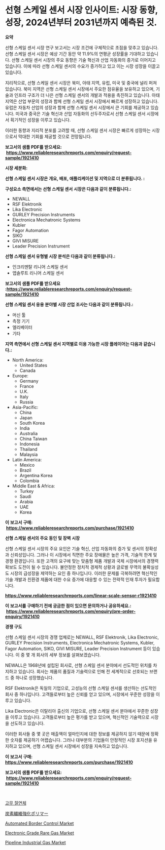 <p><h1>선형 스케일 센서 시장 인사이트: 시장 동향, 성장, 2024년부터 2031년까지 예측된 것.</h1></p><p><strong>요약</strong></p>
<p><p>선형 스케일 센서 시장 연구 보고서는 시장 조건에 구체적으로 초점을 맞추고 있습니다. 선형 스케일 센서 시장은 예상 기간 동안 약 11.9%의 연평균 성장률을 기대하고 있습니다. 선형 스케일 센서 시장의 주요 동향은 기술 혁신과 산업 자동화의 증가로 이어지고 있습니다. 이에 따라 선형 스케일 센서의 수요가 증가하고 있고 이는 시장 성장을 이끌고 있습니다.</p><p>지리적으로, 선형 스케일 센서 시장은 북미, 아태 지역, 유럽, 미국 및 중국에 널리 퍼져 있습니다. 북미 지역은 선형 스케일 센서 시장에서 주요한 점유율을 보유하고 있으며, 기술과 인프라 구조가 더 나은 선형 스케일 센서의 개발과 적용을 촉진하고 있습니다. 아태 지역은 산업 부문의 성장과 함께 선형 스케일 센서 시장에서 빠르게 성장하고 있습니다. 유럽은 자동차 산업의 성장과 함께 선형 스케일 센서 시장에서 큰 기회를 제공하고 있습니다. 미국과 중국은 기술 혁신과 산업 자동화의 선두주자로서 선형 스케일 센서 시장에서 획기적인 성장을 이루고 있습니다.</p><p>이러한 동향과 지리적 분포를 고려할 때, 선형 스케일 센서 시장은 빠르게 성장하는 시장으로서 막대한 기회를 제공할 것으로 전망됩니다.</p></p>
<p><strong>보고서의 샘플 PDF를 받으세요: &nbsp;<a href="https://www.reliableresearchreports.com/enquiry/request-sample/1921410">https://www.reliableresearchreports.com/enquiry/request-sample/1921410</a></strong></p>
<p><strong>시장 세분화:</strong></p>
<p><strong> 선형 스케일 센서 시장은 개요, 배포, 애플리케이션 및 지역으로 더 분류됩니다. :</strong></p>
<p><strong>구성요소 측면에서는 선형 스케일 센서 시장은 다음과 같이 분류됩니다.:</strong></p>
<p><ul><li>NEWALL</li><li>RSF Elektronik</li><li>Lika Electronic</li><li>GURLEY Precision Instruments</li><li>Electronica Mechatronic Systems</li><li>Kubler</li><li>Fagor Automation</li><li>SIKO</li><li>GIVI MISURE</li><li>Leader Precision Instrument</li></ul></p>
<p><strong> 선형 스케일 센서 유형별 시장 분석은 다음과 같이 분류됩니다.:</strong></p>
<p><ul><li>인크리멘탈 리니어 스케일 센서</li><li>앱솔루트 리니어 스케일 센서</li></ul></p>
<p><strong>보고서의 샘플 PDF를 받으세요 :<a href="https://www.reliableresearchreports.com/enquiry/request-sample/1921410">https://www.reliableresearchreports.com/enquiry/request-sample/1921410</a></strong></p>
<p><strong> 선형 스케일 센서 응용 분야별 시장 산업 조사는 다음과 같이 분류됩니다.:</strong></p>
<p><ul><li>머신 툴</li><li>측정 기기</li><li>엘리베이터</li><li>기타</li></ul></p>
<p><strong>지역 측면에서 선형 스케일 센서 지역별로 이용 가능한 시장 플레이어는 다음과 같습니다.:</strong></p>
<p><ul>
    <li>
        North America:
        <ul>
            <li>United States</li>
            <li>Canada</li>
        </ul>
    </li>
    <li>
        Europe:
        <ul>
            <li>Germany</li>
            <li>France</li>
            <li>U.K.</li>
            <li>Italy</li>
            <li>Russia</li>
        </ul>
    </li>
    <li>
        Asia-Pacific:
        <ul>
            <li>China</li>
            <li>Japan</li>
            <li>South Korea</li>
            <li>India</li>
            <li>Australia</li>
            <li>China Taiwan</li>
            <li>Indonesia</li>
            <li>Thailand</li>
            <li>Malaysia</li>
        </ul>
    </li>
    <li>
        Latin America:
        <ul>
            <li>Mexico</li>
            <li>Brazil</li>
            <li>Argentina Korea</li>
            <li>Colombia</li>
        </ul>
    </li>
    <li>
        Middle East & Africa:
        <ul>
            <li>Turkey</li>
            <li>Saudi</li>
            <li>Arabia</li>
            <li>UAE</li>
            <li>Korea</li>
        </ul>
    </li>
    </ul></p>
<p><strong>이 보고서 구매: &nbsp;<a href="https://www.reliableresearchreports.com/purchase/1921410">https://www.reliableresearchreports.com/purchase/1921410</a></strong></p>
<p><strong>선형 스케일 센서의 주요 동인 및 장벽 시장</strong></p>
<p><p>선형 스케일 센서 시장의 주요 요인은 기술 혁신, 산업 자동화의 증가 및 센서의 정확성과 신뢰성입니다. 그러나 이 시장에서 직면한 주요 장애물은 높은 가격, 기술적 한계 및 경쟁 환경입니다. 또한 고객의 요구에 맞는 맞춤형 제품 개발과 국제 시장에서의 경쟁력 확보도 도전이 될 수 있습니다. 불안정한 정치적 경제적 상황과 글로벌 무역의 불확실성도 시장의 급성장을 제약하는 요인 중 하나입니다. 이러한 문제를 극복하려면 혁신적인 기술 개발과 친환경 제품에 대한 수요 증가에 대응할 수 있는 전략적 인재 투자가 필요합니다.</p></p>
<p><strong><a href="https://www.reliableresearchreports.com/linear-scale-sensor-r1921410">https://www.reliableresearchreports.com/linear-scale-sensor-r1921410</a></strong></p>
<p><strong>이 보고서를 구매하기 전에 궁금한 점이 있으면 문의하거나 공유하세요.: &nbsp;<a href="https://www.reliableresearchreports.com/enquiry/pre-order-enquiry/1921410">https://www.reliableresearchreports.com/enquiry/pre-order-enquiry/1921410</a></strong></p>
<p><strong>경쟁 구도</strong></p>
<p><p>선형 스케일 센서 시장의 경쟁 업체로는 NEWALL, RSF Elektronik, Lika Electronic, GURLEY Precision Instruments, Electronica Mechatronic Systems, Kubler, Fagor Automation, SIKO, GIVI MISURE, Leader Precision Instrument 등이 있습니다. 이 중 몇 개 회사의 세부 정보를 살펴보겠습니다.</p><p>NEWALL은 1968년에 설립된 회사로, 선형 스케일 센서 분야에서 선도적인 위치를 차지하고 있습니다. 회사는 제품의 품질과 기술력으로 인해 전 세계적으로 선호되는 브랜드 중 하나로 성장했습니다.</p><p>RSF Elektronik은 독일의 기업으로, 고성능의 선형 스케일 센서를 생산하는 선도적인 회사 중 하나입니다. 고객들로부터 높은 신뢰를 얻고 있으며, 시장에서 꾸준한 성장을 이루고 있습니다.</p><p>Lika Electronic은 이탈리아 출신의 기업으로, 선형 스케일 센서 분야에서 꾸준한 성장을 이루고 있습니다. 고객들로부터 높은 평가를 받고 있으며, 혁신적인 기술력으로 시장을 선도하고 있습니다.</p><p>이러한 회사들 중 몇 곳은 매출액이 얼마인지에 대한 정보를 제공하지 않기 때문에 정확한 숫자를 제공하기 어렵습니다. 그러나 대부분의 기업들이 안정적인 시장 포지션을 유지하고 있으며, 선형 스케일 센서 시장에서 성장을 지속하고 있습니다.</p></p>
<p><strong>이 보고서 구매: &nbsp; <a href="https://www.reliableresearchreports.com/purchase/1921410">https://www.reliableresearchreports.com/purchase/1921410</a></strong></p>
<p><strong>보고서의 샘플 PDF를 받으세요: &nbsp;<a href="https://www.reliableresearchreports.com/enquiry/request-sample/1921410">https://www.reliableresearchreports.com/enquiry/request-sample/1921410</a></strong><strong></strong></p>
<p>&nbsp;</p>
<p><p><a href="https://github.com/KellyLyncyh543964/Market-Research-Report-List-1/blob/main/670795848738.md">고무 절연체</a></p><p><a href="https://github.com/roulaayoub-saad/Market-Research-Report-List-1/blob/main/426306252876.md">炭素繊維強化ポリマー</a></p><p><a href="https://github.com/luckyshygirl/Market-Research-Report-List-4/blob/main/automated-border-control-market.md">Automated Border Control Market</a></p><p><a href="https://issuu.com/reportprime-2/docs/electronic-grade-rare-gas-market-size-2030.pptx">Electronic Grade Rare Gas Market</a></p><p><a href="https://issuu.com/reportprime-2/docs/pipeline-industrial-gas-market-size-2030.pptx">Pipeline Industrial Gas Market</a></p></p>